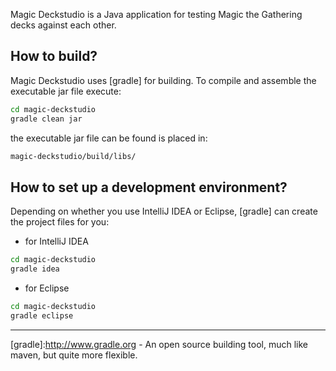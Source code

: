 Magic Deckstudio is a Java application for testing Magic the Gathering decks against each other.

## How to build?
Magic Deckstudio uses [gradle] for building. To compile and assemble the executable jar file execute:
```sh
cd magic-deckstudio
gradle clean jar
```
the executable jar file can be found is placed in:
```sh
magic-deckstudio/build/libs/
```

## How to set up a development environment?
Depending on whether you use IntelliJ IDEA or Eclipse, [gradle] can create the project files for you:
* for IntelliJ IDEA
```sh
cd magic-deckstudio
gradle idea
```

* for Eclipse
```sh
cd magic-deckstudio
gradle eclipse
```

---
[gradle]:http://www.gradle.org - An open source building tool, much like maven, but quite more flexible.